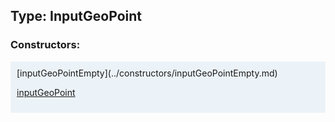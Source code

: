 ## Type: InputGeoPoint  

### Constructors:

<style>
.container {
    width: auto;
    overflow-x: auto;
    white-space: nowrap;
    background: #ecf3f8;
    padding: 10px;
}
</style>
<div class="container">
[inputGeoPointEmpty](../constructors/inputGeoPointEmpty.md)  

[inputGeoPoint](../constructors/inputGeoPoint.md)  

</div>